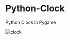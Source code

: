 # Python-Clock
Python Clock in Pygame

![clock](https://raw.githubusercontent.com/StanislavPetrovV/Python-Clock/master/screenshot/0.png "clock")
